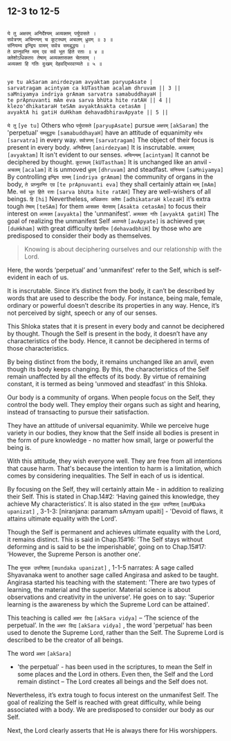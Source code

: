 ## 12-3 to 12-5


```shloka-sa

ये तु अक्षरम् अनिर्देश्यम् अव्यक्तम् पर्युपासते ।
सर्वत्रगम् अचिन्त्यम् च कूटस्थम् अचलम् ध्रुवम् ॥ ३ ॥
संनियम्य इन्द्रिय ग्रामम् सर्वत्र समबुद्धयः ।
ते प्राप्नुवन्ति माम् एव सर्व भूत हिते रताः ॥ ४ ॥
क्लेशोऽधिकतरः तेषाम् अव्यक्तासक्त चेतसाम् ।
अव्यक्ता हि गतिः दुःखम् देहवद्भिरवाप्यते ॥ ५ ॥

```
```shloka-sa-hk

ye tu akSaram anirdezyam avyaktam paryupAsate |
sarvatragam acintyam ca kUTastham acalam dhruvam || 3 ||
saMniyamya indriya grAmam sarvatra samabuddhayaH |
te prApnuvanti mAm eva sarva bhUta hite ratAH || 4 ||
klezo'dhikataraH teSAm avyaktAsakta cetasAm |
avyaktA hi gatiH duHkham dehavadbhiravApyate || 5 ||

```
`ये तु` `[ye tu]` Others who `पर्युपासते` `[paryupAsate]` pursue `अक्षरम्` `[akSaram]` the 'perpetual' `समबुद्धयः` `[samabuddhayaH]` have an attitude of equanimity `सर्वत्र` `[sarvatra]` in every way. `सर्वत्रगम्` `[sarvatragam]` The object of their focus is present in every body. `अनिर्देश्यम्` `[anirdezyam]` It is inscrutable. `अव्यक्तम्` `[avyaktam]` It isn't evident to our senses. `अचिन्त्यम्` `[acintyam]` It cannot be deciphered by thought. `कूटस्थम्` `[kUTastham]` It is unchanged like an anvil - `अचलम्` `[acalam]` it is unmoved `ध्रुवम्` `[dhruvam]` and steadfast.
`संनियम्य` `[saMniyamya]` By controlling `इन्द्रिय ग्रामम्` `[indriya grAmam]` the community of organs in the body, `ते प्राप्नुवन्ति एव` `[te prApnuvanti eva]` they shall certainly attain `माम्` `[mAm]` Me. `सर्व भूत हिते रताः` `[sarva bhUta hite ratAH]` They are well-wishers of all beings.
`हि` `[hi]` Nevertheless, `अधिकतरः क्लेशः` `[adhikataraH klezaH]` it’s extra tough `तेषाम्` `[teSAm]` for them `आसक्त चेतसाम्` `[Asakta cetasAm]` to focus their interest on `अव्यक्त` `[avyakta]` the 'unmanifest'. `अव्यक्ता गतिः` `[avyaktA gatiH]` The goal of realizing the unmanifest Self `अवाप्यते` `[avApyate]` is achieved `दुःखम्` `[duHkham]` with great difficulty `देहवद्भिः` `[dehavadbhiH]` by those who are predisposed to consider their body as themselves.


<a name='applnote_170'></a>
> Knowing is about deciphering ourselves and our relationship with the Lord.



Here, the words ‘perpetual’ and 'unmanifest' refer to the Self, which is self-evident in each of us. 

It is inscrutable. Since it’s distinct from the body, it can’t be described by words that are used to describe the body. For instance, being male, female, ordinary or powerful doesn’t describe its properties in any way.  Hence, it’s not perceived by sight, speech or any of our senses. 

This Shloka states that it is present in every body and cannot be deciphered by thought. Though the Self is present in the body, it doesn’t have any characteristics of the body. Hence, it cannot be deciphered in terms of those characteristics.

By being distinct from the body, it remains unchanged like an anvil, even though its body keeps changing. By this, the characteristics of the Self remain unaffected by all the effects of its body. By virtue of remaining constant, it is termed as being 'unmoved and steadfast' in this Shloka.

Our body is a community of organs. When people focus on the Self, they control the body well. They employ their organs such as sight and hearing, instead of transacting to pursue their satisfaction.

They have an attitude of universal equanimity. While we perceive huge variety in our bodies, they know that the Self inside all bodies is present in the form of pure knowledge - no matter how small, large or powerful the being is.

With this attitude, they wish everyone well. They are free from all intentions that cause harm. That's because the intention to harm is a limitation, which comes by considering inequalities. The Self in each of us is identical.

By focusing on the Self, they will certainly attain Me - in addition to realizing their Self. This is stated in Chap.14#2: ‘Having gained this knowledge, they achieve My characteristics’. It is also stated in the 
`मुंडक उपनिशत्` `[muMDaka upanizat]` , 3-1-3:
 [niranjana: paramam sAmyam upaiti] - 'Devoid of flaws, it attains ultimate equality with the Lord'.

Though the Self is permanent and achieves ultimate equality with the Lord, it remains distinct. This is said in Chap.15#16: 'The Self stays without deforming and is said to be the imperishable’, going on to Chap.15#17: ‘However, the Supreme Person is another one’. 

The 
`मुन्दक उपनिशत्` `[mundaka upanizat]` , 1-1-5
 narrates: A sage called Shyavanaka went to another sage called Angirasa and asked to be taught. Angirasa started his teaching with the statement: 'There are two types of learning, the material and the superior. Material science is about observations and creativity in the universe'. He goes on to say: 'Superior learning is the awareness by which the Supreme Lord can be attained'. 

This teaching is called 
`अक्षर विद्य` `[akSara vidya]`
 – ‘The science of the perpetual’. In the 
`अक्षर विद्य` `[akSara vidya]` ,
the word 'perpetual' has been used to denote the Supreme Lord, rather than the Self. The Supreme Lord is described to be the creator of all beings. 

The word 
`अक्षर` `[akSara]`
 - 'the perpetual' - has been used in the scriptures, to mean the Self in some places and the Lord in others. Even then, the Self and the Lord remain distinct – The Lord creates all beings and the Self does not.

Nevertheless, it’s extra tough to focus interest on the unmanifest Self. The goal of realizing the Self is reached with great difficulty, while being associated with a body. We are predisposed to consider our body as our Self.

Next, the Lord clearly asserts that He is always there for His worshippers.



